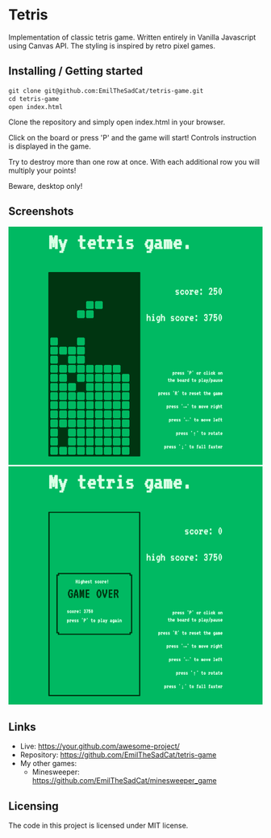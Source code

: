 
# Tetris

Implementation of classic tetris game. Written entirely in Vanilla Javascript using Canvas API. 
The styling is inspired by retro pixel games.

## Installing / Getting started


```shell
git clone git@github.com:EmilTheSadCat/tetris-game.git
cd tetris-game
open index.html
```

Clone the repository and simply open index.html in your browser.

Click on the board or press 'P' and the game will start!
Controls instruction is displayed in the game.

Try to destroy more than one row at once. With each additional row you will multiply your points!

Beware, desktop only!

## Screenshots

<img src="screenshot_1.png" alt="Screenshot from tetris-game" width="650"/>
<img src="screenshot_2.png" alt="Screenshot from tetris-game" width="650"/>


## Links

- Live: https://your.github.com/awesome-project/
- Repository: https://github.com/EmilTheSadCat/tetris-game
- My other games:
  - Minesweeper: https://github.com/EmilTheSadCat/minesweeper_game


## Licensing

The code in this project is licensed under MIT license.
